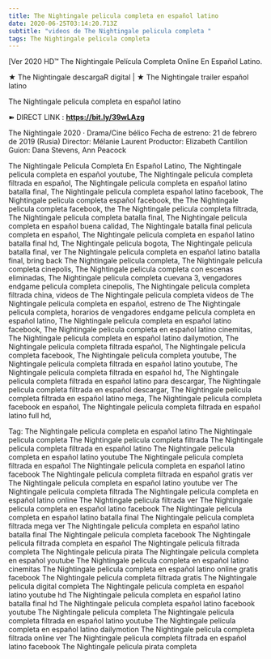 ```yaml
---
title: The Nightingale pelicula completa en español latino
date: 2020-06-25T03:14:20.713Z
subtitle: "videos de The Nightingale pelicula completa "
tags: The Nightingale pelicula completa
---
```

[Ver 2020 HD™ The Nightingale Película Completa Online En Español Latino.

★ The Nightingale descargaR digital | ★ The Nightingale trailer español latino

The Nightingale pelicula completa en español latino

➽ DIRECT LINK : **<https://bit.ly/39wLAzg>**

The Nightingale
2020 ‧ Drama/Cine bélico
Fecha de estreno: 21 de febrero de 2019 (Rusia)
Director: Mélanie Laurent
Productor: Elizabeth Cantillon
Guion: Dana Stevens, Ann Peacock

The Nightingale Pelicula Completa En Español Latino, The Nightingale pelicula completa en español youtube, The Nightingale pelicula completa filtrada en español, The Nightingale pelicula completa en español latino batalla final, The Nightingale pelicula completa español latino facebook, The Nightingale pelicula completa español facebook, the The Nightingale pelicula completa facebook, the The Nightingale pelicula completa filtrada, The Nightingale pelicula completa batalla final, The Nightingale pelicula completa en español buena calidad, The Nightingale batalla final pelicula completa en español, The Nightingale pelicula completa en español latino batalla final hd, The Nightingale pelicula bogota, The Nightingale pelicula batalla final, ver The Nightingale pelicula completa en español latino batalla final, bring back The Nightingale pelicula completa, The Nightingale pelicula completa cinepolis, The Nightingale pelicula completa con escenas eliminadas, The Nightingale pelicula completa cuevana 3, vengadores endgame pelicula completa cinepolis, The Nightingale pelicula completa filtrada china,
videos de The Nightingale pelicula completa 
videos de The Nightingale pelicula completa en español, estreno de The Nightingale pelicula completa, horarios de vengadores endgame pelicula completa en español latino, The Nightingale pelicula completa en español latino facebook, The Nightingale pelicula completa en español latino cinemitas, The Nightingale pelicula completa en español latino dailymotion, The Nightingale pelicula completa filtrada español, The Nightingale pelicula completa facebook, The Nightingale pelicula completa youtube, The Nightingale pelicula completa filtrada en español latino youtube, The Nightingale pelicula completa filtrada en español hd, The Nightingale pelicula completa filtrada en español latino para descargar, The Nightingale pelicula completa filtrada en español descargar, The Nightingale pelicula completa filtrada en español latino mega, The Nightingale pelicula completa facebook en español, The Nightingale pelicula completa filtrada en español latino full hd,

Tag:
The Nightingale pelicula completa en español latino
The Nightingale pelicula completa
The Nightingale pelicula completa filtrada
The Nightingale pelicula completa filtrada en español latino
The Nightingale pelicula completa en español latino youtube
The Nightingale pelicula completa filtrada en español
The Nightingale pelicula completa en español latino facebook
The Nightingale pelicula completa filtrada en español gratis
ver The Nightingale pelicula completa en español latino youtube
ver The Nightingale pelicula completa filtrada
The Nightingale pelicula completa en español latino online
The Nightingale pelicula filtrada
ver The Nightingale pelicula completa en español latino facebook
The Nightingale pelicula completa en español latino batalla final
The Nightingale pelicula completa filtrada mega
ver The Nightingale pelicula completa en español latino batalla final
The Nightingale pelicula completa facebook
The Nightingale pelicula filtrada completa en español
The Nightingale pelicula filtrada completa
The Nightingale pelicula pirata
The Nightingale pelicula completa en español youtube
The Nightingale pelicula completa en español latino cinemitas
The Nightingale pelicula completa en español latino online gratis facebook
The Nightingale pelicula completa filtrada gratis
The Nightingale pelicula digital completa
The Nightingale pelicula completa en español latino youtube hd
The Nightingale pelicula completa en español latino batalla final hd
The Nightingale pelicula completa español latino facebook
youtube The Nightingale pelicula completa
The Nightingale pelicula completa filtrada en español latino youtube
The Nightingale pelicula completa en español latino dailymotion
The Nightingale pelicula completa filtrada online
ver The Nightingale pelicula completa filtrada en español latino facebook
The Nightingale pelicula pirata completa